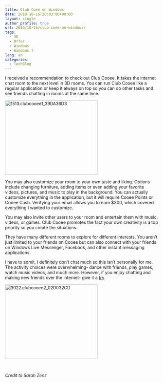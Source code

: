 ```yaml
---
title: Club Coee on Windows
date: 2010-10-16T20:03:00+00:00
layout: single
author_profile: true
url: 2010/10/16/club-coee-on-windows/
tags:
  - 3D
  - Offer
  - Windows
  - Windows 7
lang: en
categories: 
  - TechBlog
---
```

I received a recommendation to check out Club Cooee. It takes the internet chat room to the next level in 3D rooms. You can run Club Cooee like a regular application or keep it always on top so you can do other tasks and see friends chatting in rooms at the same time.

[<img title="1513.clubcooee1_39DA36D3" border="0" alt="1513.clubcooee1_39DA36D3" src="http://lh4.ggpht.com/_vaUVXcmC3OI/TLn-UHimh-I/AAAAAAAACqM/gxL-QV-AqeU/1513.clubcooee1_39DA36D3_thumb%5B1%5D.jpg?imgmax=800" width="304" height="244" />](http://lh3.ggpht.com/_vaUVXcmC3OI/TLn-TL5RY2I/AAAAAAAACqI/SBqlwBVrqrk/s1600-h/1513.clubcooee1_39DA36D3%5B3%5D.jpg)

You may also customize your room to your own taste and liking. Options include changing furniture, adding items or even adding your favorite videos, pictures, and music to play in the background. You can actually customize everything in the application, but it will require Cooee Points or Cooee Cash. Verifying your email allows you to earn $300, which covered everything I wanted to customize.

You may also invite other users to your room and entertain them with music, videos, or games. Club Cooee promotes the fact your own creativity is a top priority so you create the situations.

They have many different rooms to explore for different interests. You aren’t just limited to your friends on Cooee but can also connect with your friends on Windows Live Messenger, Facebook, and other instant messaging applications.

I have to admit, I definitely don’t chat much so this isn’t personally for me. The activity choices were overwhelming- dance with friends, play games, watch music videos, and much more. However, if you enjoy chatting and making new friends over the internet- give it a [try](http://go.microsoft.com/fwlink/?LinkId=204254).

[<img title="3022.clubcooee2_02D032CD" border="0" alt="3022.clubcooee2_02D032CD" src="http://lh6.ggpht.com/_vaUVXcmC3OI/TLn-XQ9HR3I/AAAAAAAACqU/mfGTKNgFMFk/3022.clubcooee2_02D032CD_thumb%5B1%5D.jpg?imgmax=800" width="304" height="244" />](http://lh5.ggpht.com/_vaUVXcmC3OI/TLn-WKL7kEI/AAAAAAAACqQ/1E8w1o1ugeo/s1600-h/3022.clubcooee2_02D032CD%5B3%5D.jpg)

 

_Credit to Sarah Zenz_